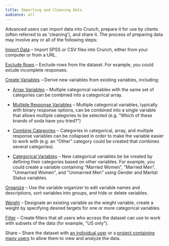 ```yaml
---
title: Importing and Cleaning Data
audience: all
---
```


Advanced users can import data into Crunch, prepare it for use by clients (often referred to as 'cleaning'), and share it. The process of preparing data may involve any or all of the following steps:

[Import Data](crunch_importing-data.html) – Import SPSS or CSV files into Crunch, either from your computer or from a URL.

[Exclude Rows](crunch_creating-exclusions.html) – Exclude rows from the dataset. For example, you could exlude incomplete responses.

[Create Variables](crunch_create-variables-editors.html) – Derive new variables from existing variables, including:

* [Array Variables](crunch_creating-an-array-variable.html) – Multiple categorical variables with the same set of categories can be combined into a categorical array.

* [Multiple Response Variables](crunch_creating-a-multiple-response-variable.html) – Multiple categorical variables, typically with binary response options, can be combined into a single variable that allows multiple categories to be selected (e.g. “Which of these brands of soda have you tried?”)

* [Combine Categories](crunch_creating-a-combined-variable-editors.html) – Categories in categorical, array, and multiple response variables can be collapsed in order to make the variable easier to work with (e.g. an “Other” category could be created that combines several categories).

* [Categorical Variables](crunch_creating-a-categorical-variable-editors.html) – New categorical variables be be created by defining their categories based on other variables. For example, you could create a variable containing “Married Women”, "Married Men", "Unmarried Women", and "Unmarried Men" using Gender and Marital Status variables.

[Organize](crunch_organizing-variables.html) – Use the variable organizer to edit variable names and descriptions, sort variables into groups, and hide or delete variables.

[Weight](crunch_weighting.html) – Designate an existing variable as the wieght variable, create a weight by specifying desired targets for one or more categorical variables.

[Filter](crunch_filtering-data.html) – Create filters that all users who access the dataset can use to work with subsets of the data (for example, "US only").

Share – Share the dataset with [an individual user](crunch_sharing-a-dataset.html) or a [project containing many users](crunch_project-management.html) to allow them to view and analyze the data.  
